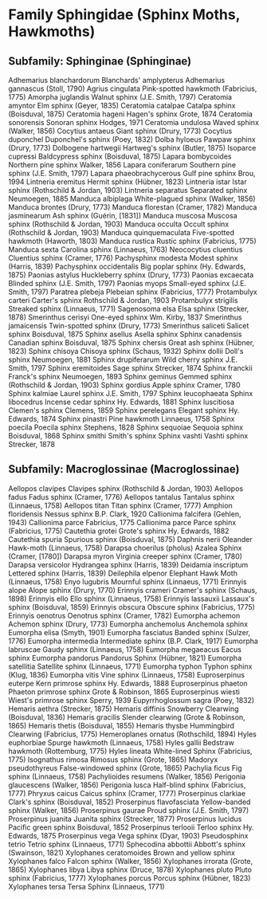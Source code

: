 
# Family Sphingidae (Sphinx Moths, Hawkmoths)

## Subfamily: Sphinginae (Sphinginae)
Adhemarius blanchardorum Blanchards' amplypterus
Adhemarius gannascus (Stoll, 1790)
Agrius cingulata Pink-spotted hawkmoth (Fabricius, 1775)
Amorpha juglandis Walnut sphinx (J.E. Smith, 1797)
Ceratomia amyntor Elm sphinx (Geyer, 1835)
Ceratomia catalpae Catalpa sphinx (Boisduval, 1875)
Ceratomia hageni Hagen's sphinx Grote, 1874
Ceratomia sonorensis Sonoran sphinx Hodges, 1971
Ceratomia undulosa Waved sphinx (Walker, 1856)
Cocytius antaeus Giant sphinx (Drury, 1773)
Cocytius duponchel Duponchel's sphinx (Poey, 1832)
Dolba hyloeus Pawpaw sphinx (Drury, 1773)
Dolbogene hartwegii Hartweg's sphinx (Butler, 1875)
Isoparce cupressi Baldcypress sphinx (Boisduval, 1875)
Lapara bombycoides Northern pine sphinx Walker, 1856
Lapara coniferarum Southern pine sphinx (J.E. Smith, 1797)
Lapara phaeobrachycerous Gulf pine sphinx Brou, 1994
Lintneria eremitus Hermit sphinx (Hübner, 1823)
Lintneria istar Istar sphinx (Rothschild & Jordan, 1903)
Lintneria separatus Separated sphinx Neumoegen, 1885
Manduca albiplaga White-plagued sphinx (Walker, 1856)
Manduca brontes (Drury, 1773)
Manduca florestan (Cramer, 1782)
Manduca jasminearum Ash sphinx (Guérin, [1831])
Manduca muscosa Muscosa sphinx (Rothschild & Jordan, 1903)
Manduca occulta Occult sphinx (Rothschild & Jordan, 1903)
Manduca quinquemaculata Five-spotted hawkmoth (Haworth, 1803)
Manduca rustica Rustic sphinx (Fabricius, 1775)
Manduca sexta Carolina sphinx (Linnaeus, 1763)
Neococytius cluentius Cluentius sphinx (Cramer, 1776)
Pachysphinx modesta Modest sphinx (Harris, 1839)
Pachysphinx occidentalis Big poplar sphinx (Hy. Edwards, 1875)
Paonias astylus Huckleberry sphinx (Drury, 1773)
Paonias excaecata Blinded sphinx (J.E. Smith, 1797)
Paonias myops Small-eyed sphinx (J.E. Smith, 1797)
Paratrea plebeja Plebeian sphinx (Fabricius, 1777)
Protambulyx carteri Carter's sphinx Rothschild & Jordan, 1903
Protambulyx strigilis Streaked sphinx (Linnaeus, 1771)
Sagenosoma elsa Elsa sphinx (Strecker, 1878)
Smerinthus cerisyi One-eyed sphinx Wm. Kirby, 1837
Smerinthus jamaicensis Twin-spotted sphinx (Drury, 1773)
Smerinthus saliceti Salicet sphinx Boisduval, 1875
Sphinx asellus Asella sphinx
Sphinx canadensis Canadian sphinx Boisduval, 1875
Sphinx chersis Great ash sphinx (Hübner, 1823)
Sphinx chisoya Chisoya sphinx (Schaus, 1932)
Sphinx dollii Doll's sphinx Neumoegen, 1881
Sphinx drupiferarum Wild cherry sphinx J.E. Smith, 1797
Sphinx eremitoides Sage sphinx Strecker, 1874
Sphinx franckii Franck's sphinx Neumoegen, 1893
Sphinx geminus Gemmed sphinx (Rothschild & Jordan, 1903)
Sphinx gordius Apple sphinx Cramer, 1780
Sphinx kalmiae Laurel sphinx J.E. Smith, 1797
Sphinx leucophaeata
Sphinx libocedrus Incense cedar sphinx Hy. Edwards, 1881
Sphinx luscitiosa Clemen's sphinx Clemens, 1859
Sphinx perelegans Elegant sphinx Hy. Edwards, 1874
Sphinx pinastri Pine hawkmoth Linnaeus, 1758
Sphinx poecila Poecila sphinx Stephens, 1828
Sphinx sequoiae Sequoia sphinx Boisduval, 1868
Sphinx smithi Smith's sphinx
Sphinx vashti Vashti sphinx Strecker, 1878



## Subfamily: Macroglossinae (Macroglossinae)
Aellopos clavipes Clavipes sphinx (Rothschild & Jordan, 1903)
Aellopos fadus Fadus sphinx (Cramer, 1776)
Aellopos tantalus Tantalus sphinx (Linnaeus, 1758)
Aellopos titan Titan sphinx (Cramer, 1777)
Amphion floridensis Nessus sphinx B.P. Clark, 1920
Callionima falcifera (Gehlen, 1943)
Callionima parce Fabricius, 1775
Callionima parce Parce sphinx (Fabricius, 1775)
Cautethia grotei Grote's sphinx Hy. Edwards, 1882
Cautethia spuria Spurious sphinx (Boisduval, 1875)
Daphnis nerii Oleander Hawk-moth (Linnaeus, 1758)
Darapsa choerilus (pholus) Azalea Sphinx (Cramer, [1780])
Darapsa myron Virginia creeper sphinx (Cramer, 1780)
Darapsa versicolor Hydrangea sphinx (Harris, 1839)
Deidamia inscriptum Lettered sphinx (Harris, 1839)
Deilephila elpenor Elephant Hawk Moth (Linnaeus, 1758)
Enyo lugubris Mournful sphinx (Linnaeus, 1771)
Erinnyis alope Alope sphinx (Drury, 1770)
Erinnyis crameri Cramer's sphinx (Schaus, 1898)
Erinnyis ello Ello sphinx (Linnaeus, 1758)
Erinnyis lassauxii Lassaux's sphinx (Boisduval, 1859)
Erinnyis obscura Obscure sphinx (Fabricius, 1775)
Erinnyis oenotrus Oenotrus sphinx (Cramer, 1782)
Eumorpha achemon Achemon sphinx (Drury, 1773)
Eumorpha anchemolus Anchemola sphinx
Eumorpha elisa (Smyth, 1901)
Eumorpha fasciatus Banded sphinx (Sulzer, 1776)
Eumorpha intermedia Intermediate sphinx (B.P. Clark, 1917)
Eumorpha labruscae Gaudy sphinx (Linnaeus, 1758)
Eumorpha megaeacus Eacus sphinx
Eumorpha pandorus Pandorus Sphinx (Hübner, 1821)
Eumorpha satellitia Satellite sphinx (Linnaeus, 1771)
Eumorpha typhon Typhon sphinx (Klug, 1836)
Eumorpha vitis Vine sphinx (Linnaeus, 1758)
Euproserpinus euterpe Kern primrose sphinx Hy. Edwards, 1888
Euproserpinus phaeton Phaeton primrose sphinx Grote & Robinson, 1865
Euproserpinus wiesti Wiest's primrose sphinx Sperry, 1939
Eupyrrhoglossum sagra (Poey, 1832)
Hemaris aethra (Strecker, 1875)
Hemaris diffinis Snowberry Clearwing (Boisduval, 1836)
Hemaris gracilis Slender clearwing (Grote & Robinson, 1865)
Hemaris thetis (Boisduval, 1855)
Hemaris thysbe Hummingbird Clearwing (Fabricius, 1775)
Hemeroplanes ornatus (Rothschild, 1894)
Hyles euphorbiae Spurge hawkmoth (Linnaeus, 1758)
Hyles gallii Bedstraw hawkmoth (Rottemburg, 1775)
Hyles lineata White-lined Sphinx (Fabricius, 1775)
Isognathus rimosa Rimosus sphinx (Grote, 1865)
Madoryx pseudothyreus False-windowed sphinx (Grote, 1865)
Pachylia ficus Fig sphinx (Linnaeus, 1758)
Pachylioides resumens (Walker, 1856)
Perigonia glaucescens (Walker, 1856)
Perigonia lusca Half-blind sphinx (Fabricius, 1777)
Phryxus caicus Caicus sphinx (Cramer, 1777)
Proserpinus clarkiae Clark's sphinx (Boisduval, 1852)
Proserpinus flavofasciata Yellow-banded sphinx (Walker, 1856)
Proserpinus gaurae Proud sphinx (J.E. Smith, 1797)
Proserpinus juanita Juanita sphinx (Strecker, 1877)
Proserpinus lucidus Pacific green sphinx Boisduval, 1852
Proserpinus terlooii Terloo sphinx Hy. Edwards, 1875
Proserpinus vega Vega sphinx (Dyar, 1903)
Pseudosphinx tetrio Tetrio sphinx (Linnaeus, 1771)
Sphecodina abbottii Abbott's sphinx (Swainson, 1821)
Xylophanes ceratomoides Brown and yellow sphinx
Xylophanes falco Falcon sphinx (Walker, 1856)
Xylophanes irrorata (Grote, 1865)
Xylophanes libya Libya sphinx (Druce, 1878)
Xylophanes pluto Pluto sphinx (Fabricius, 1777)
Xylophanes porcus Porcus sphinx (Hübner, 1823)
Xylophanes tersa Tersa Sphinx (Linnaeus, 1771)











